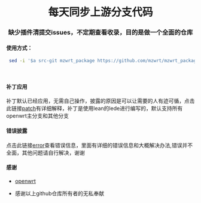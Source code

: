 <div align="center">
<h1 align="center">每天同步上游分支代码</h1>
<h3 align="center">缺少插件清提交issues，不定期查看收录，目的是做一个全面的仓库</h3>
</div>


#### 使用方式：

```bash
 sed -i '$a src-git mzwrt_package https://github.com/mzwrt/mzwrt_package' feeds.conf.default
```
<br>

#### 补丁应用
补丁默认已经应用，无需自己操作，披露的原因是可以让需要的人有迹可循，点击此链接[patch](https://github.com/mzwrt/mzwrt_package/wiki/patch)有详细解释，补丁是使用lean的lede进行编写的，默认支持所有openwrt主分支和其他分支

#### 错误披露
点击此链接[error](https://github.com/mzwrt/mzwrt_package/wiki/error)查看错误信息，里面有详细的错误信息和大概解决办法,错误并不全面，其他问题请自行解决，谢谢


#### 感谢

*  [openwrt](https://github.com/openwrt/openwrt.git)


*  感谢以上github仓库所有者的无私奉献








